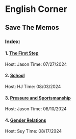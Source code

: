 # English Corner
## Save The Memos
### Index:
#### 1. [The First Step](https://u-desu.github.io/udesu.github.io/2024-07-27-English-Corner.html)
Host: Jason
Time: 07/27/2024
#### 2. [School](https://u-desu.github.io/udesu.github.io/2024-08-03-English-Corner.html)
Host: HJ
Time: 08/03/2024
#### 3. [Pressure and Sportsmanship](https://u-desu.github.io/udesu.github.io/2024-08-10-English-Corner.html)
Host: Jason
Time: 08/10/2024
#### 4. [Gender Relations](https://u-desu.github.io/udesu.github.io/2024-08-17-English-Corner.html)
Host: Suy
Time: 08/17/2024

